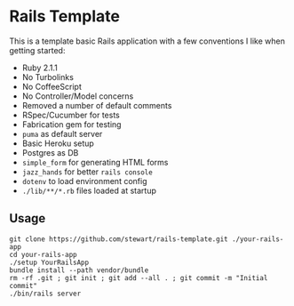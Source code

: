 # Rails Template

This is a template basic Rails application with a few conventions I like when
getting started:

- Ruby 2.1.1
- No Turbolinks
- No CoffeeScript
- No Controller/Model concerns
- Removed a number of default comments
- RSpec/Cucumber for tests
- Fabrication gem for testing
- `puma` as default server
- Basic Heroku setup
- Postgres as DB
- `simple_form` for generating HTML forms
- `jazz_hands` for better `rails console`
- `dotenv` to load environment config
- `./lib/**/*.rb` files loaded at startup

## Usage

    git clone https://github.com/stewart/rails-template.git ./your-rails-app
    cd your-rails-app
    ./setup YourRailsApp
    bundle install --path vendor/bundle
    rm -rf .git ; git init ; git add --all . ; git commit -m "Initial commit"
    ./bin/rails server
